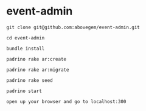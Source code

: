 event-admin
===========

    git clone git@github.com:abovegem/event-admin.git

    cd event-admin

    bundle install

    padrino rake ar:create

    padrino rake ar:migrate

    padrino rake seed

    padrino start

    open up your browser and go to localhost:300

